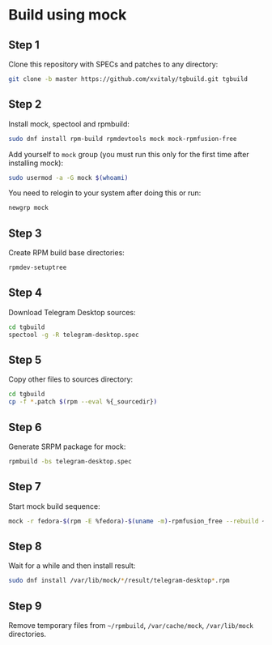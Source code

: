 # Build using mock
## Step 1

Clone this repository with SPECs and patches to any directory:
```bash
git clone -b master https://github.com/xvitaly/tgbuild.git tgbuild
```

## Step 2

Install mock, spectool and rpmbuild:
```bash
sudo dnf install rpm-build rpmdevtools mock mock-rpmfusion-free
```

Add yourself to `mock` group (you must run this only for the first time after installing mock):
```bash
sudo usermod -a -G mock $(whoami)
```
You need to relogin to your system after doing this or run:
```bash
newgrp mock
```

## Step 3

Create RPM build base directories:
```bash
rpmdev-setuptree
```

## Step 4

Download Telegram Desktop sources:
```bash
cd tgbuild
spectool -g -R telegram-desktop.spec
```

## Step 5

Copy other files to sources directory:
```bash
cd tgbuild
cp -f *.patch $(rpm --eval %{_sourcedir})
```

## Step 6

Generate SRPM package for mock:
```bash
rpmbuild -bs telegram-desktop.spec
```

## Step 7

Start mock build sequence:
```bash
mock -r fedora-$(rpm -E %fedora)-$(uname -m)-rpmfusion_free --rebuild ~/rpmbuild/SRPMS/telegram-desktop*.src.rpm
```

## Step 8

Wait for a while and then install result:
```bash
sudo dnf install /var/lib/mock/*/result/telegram-desktop*.rpm
```

## Step 9

Remove temporary files from `~/rpmbuild`, `/var/cache/mock`, `/var/lib/mock` directories.
